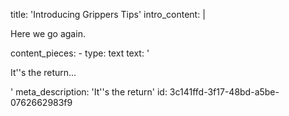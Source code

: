 title: 'Introducing Grippers Tips'
intro_content: |
  <p>Here we go again.
  </p>
content_pieces:
  -
    type: text
    text: '<p>It''s the return...</p>'
meta_description: 'It''s the return'
id: 3c141ffd-3f17-48bd-a5be-0762662983f9
